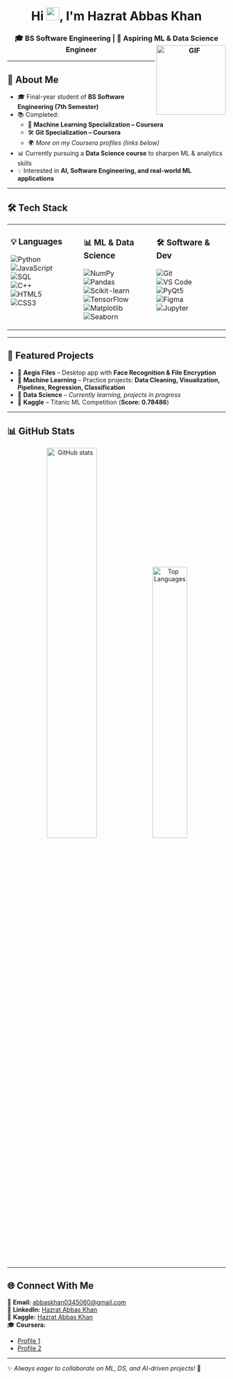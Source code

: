 <h1 align="center">Hi <img width="30px" src="https://media.tenor.com/images/3b388fe03da271d2674faf85eb7c3fcd/tenor.gif" />, I'm Hazrat Abbas Khan</h1>
<h3 align="center">🎓 BS Software Engineering | 🤖 Aspiring ML & Data Science Engineer <img align="right" alt="GIF" height="160px" style='z-index: 2;' src="https://media.giphy.com/media/du3J3cXyzhj75IOgvA/giphy.gif" /></h3>



---

## 🚀 About Me
- 🎓 Final-year student of **BS Software Engineering (7th Semester)**
- 📚 Completed:
  - 🎯 **Machine Learning Specialization – Coursera**  
  - 🛠️ **Git Specialization – Coursera**  
  - 🌍 *More on my Coursera profiles (links below)*  
- 📊 Currently pursuing a **Data Science course** to sharpen ML & analytics skills
- 💡 Interested in **AI, Software Engineering, and real-world ML applications**  

---

## 🛠️ Tech Stack  

<table>
<tr>
<td valign="top" width="33%">

### 💡 Languages  
![Python](https://img.shields.io/badge/Python-3776AB?style=flat&logo=python&logoColor=white)  
![JavaScript](https://img.shields.io/badge/JavaScript-F7DF1E?style=flat&logo=javascript&logoColor=black)  
![SQL](https://img.shields.io/badge/SQL-003B57?style=flat&logo=postgresql&logoColor=white)  
![C++](https://img.shields.io/badge/C++-00599C?style=flat&logo=cplusplus&logoColor=white)  
![HTML5](https://img.shields.io/badge/HTML5-E34F26?style=flat&logo=html5&logoColor=white)  
![CSS3](https://img.shields.io/badge/CSS3-1572B6?style=flat&logo=css3&logoColor=white)  

</td>
<td valign="top" width="33%">

### 📊 ML & Data Science  
![NumPy](https://img.shields.io/badge/Numpy-013243?style=flat&logo=numpy&logoColor=white)  
![Pandas](https://img.shields.io/badge/Pandas-150458?style=flat&logo=pandas&logoColor=white)  
![Scikit-learn](https://img.shields.io/badge/Scikit--Learn-F7931E?style=flat&logo=scikit-learn&logoColor=white)  
![TensorFlow](https://img.shields.io/badge/TensorFlow-FF6F00?style=flat&logo=tensorflow&logoColor=white)  
![Matplotlib](https://img.shields.io/badge/Matplotlib-003B57?style=flat&logo=plotly&logoColor=white)  
![Seaborn](https://img.shields.io/badge/Seaborn-0099CC?style=flat&logoColor=white)  

</td>
<td valign="top" width="33%">

### 🛠️ Software & Dev  
![Git](https://img.shields.io/badge/Git-F05032?style=flat&logo=git&logoColor=white)  
![VS Code](https://img.shields.io/badge/VS%20Code-0078D4?style=flat&logo=visual-studio-code&logoColor=white)  
![PyQt5](https://img.shields.io/badge/PyQt5-41CD52?style=flat&logo=qt&logoColor=white)  
![Figma](https://img.shields.io/badge/Figma-F24E1E?style=flat&logo=figma&logoColor=white)  
![Jupyter](https://img.shields.io/badge/Jupyter-F37626?style=flat&logo=jupyter&logoColor=white)  

</td>
</tr>
</table>

---

## 📌 Featured Projects  
- 🔐 **Aegis Files** – Desktop app with **Face Recognition & File Encryption**  
- 🤖 **Machine Learning** – Practice projects: **Data Cleaning, Visualization, Pipelines, Regression, Classification**  
- 📄 **Data Science** – *Currently learning, projects in progress*  
- 💠 **Kaggle** – Titanic ML Competition (**Score: 0.78486**)  

---

## 📊 GitHub Stats  

<p align="center">
  <img src="https://github-readme-stats.vercel.app/api?username=abbaskhan0345&show_icons=true&theme=tokyonight" alt="GitHub stats" width="48%"/>
  <img src="https://github-readme-stats.vercel.app/api/top-langs/?username=abbaskhan0345&layout=compact&theme=tokyonight" alt="Top Languages" width="40%"/>
</p>

---

## 🌐 Connect With Me  
📧 **Email:** [abbaskhan0345060@gmail.com](mailto:abbaskhan0345060@gmail.com)  
💼 **LinkedIn:** [Hazrat Abbas Khan](https://www.linkedin.com/in/hazrat-abbas-khan-113136329)  
💠 **Kaggle:** [Hazrat Abbas Khan](https://www.kaggle.com/hazratabbaskhan)  
🎓 **Coursera:**  
- [Profile 1](https://www.coursera.org/user/04c30f99b14a260da612958e80e4f2e2)  
- [Profile 2](https://www.coursera.org/user/38d00dd142f0d077c7271da72ec56e25)  

---

✨ *Always eager to collaborate on ML, DS, and AI-driven projects!* 🚀
